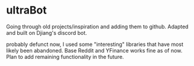 # ultraBot
Going through old projects/inspiration and adding them to github. Adapted and built on Djiang's discord bot.

probably defunct now, I used some "interesting" libraries that have most likely been abandoned. Base Reddit and YFinance works
fine as of now. Plan to add remaining functionality in the future.
